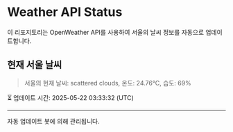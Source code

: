 
# Weather API Status

이 리포지토리는 OpenWeather API를 사용하여 서울의 날씨 정보를 자동으로 업데이트합니다.

## 현재 서울 날씨
> 서울의 현재 날씨: scattered clouds, 온도: 24.76°C, 습도: 69%

⏳ 업데이트 시간: 2025-05-22 03:33:32 (UTC)

---
자동 업데이트 봇에 의해 관리됩니다.

